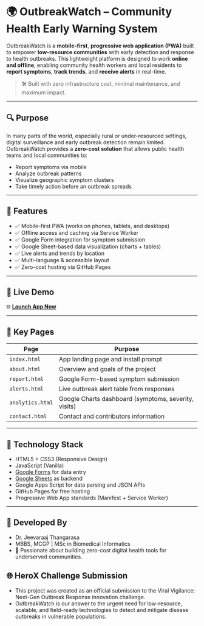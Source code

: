 # 🌍 OutbreakWatch – Community Health Early Warning System

OutbreakWatch is a **mobile-first**, **progressive web application (PWA)** built to empower **low-resource communities** with early detection and response to health outbreaks. This lightweight platform is designed to work **online and offline**, enabling community health workers and local residents to **report symptoms**, **track trends**, and **receive alerts** in real-time.

> 🛠️ Built with zero infrastructure cost, minimal maintenance, and maximum impact.

---

## 🔍 Purpose

In many parts of the world, especially rural or under-resourced settings, digital surveillance and early outbreak detection remain limited. OutbreakWatch provides a **zero-cost solution** that allows public health teams and local communities to:

- Report symptoms via mobile
- Analyze outbreak patterns
- Visualize geographic symptom clusters
- Take timely action before an outbreak spreads

---

## 📲 Features

- ✅ Mobile-first PWA (works on phones, tablets, and desktops)
- ✅ Offline access and caching via Service Worker
- ✅ Google Form integration for symptom submission
- ✅ Google Sheet-based data visualization (charts + tables)
- ✅ Live alerts and trends by location
- ✅ Multi-language & accessible layout
- ✅ Zero-cost hosting via GitHub Pages

---

## 🔗 Live Demo

🌐 **[Launch App Now](https://jeevantjr.github.io/OutbreakWatch/index.html)**

---

## 🧪 Key Pages

| Page | Purpose |
|------|---------|
| `index.html` | App landing page and install prompt |
| `about.html` | Overview and goals of the project |
| `report.html` | Google Form-based symptom submission |
| `alerts.html` | Live outbreak alert table from responses |
| `analytics.html` | Google Charts dashboard (symptoms, severity, visits) |
| `contact.html` | Contact and contributors information |

---

## 🧩 Technology Stack

- HTML5 + CSS3 (Responsive Design)
- JavaScript (Vanilla)
- [Google Forms](https://forms.google.com) for data entry
- [Google Sheets](https://sheets.google.com) as backend
- Google Apps Script for data parsing and JSON APIs
- GitHub Pages for free hosting
- Progressive Web App standards (Manifest + Service Worker)

---

## 🙌 Developed By
- Dr. Jeevaraaj Thangarasa
- MBBS, MCGP | MSc in Biomedical Informatics
- 📍 Passionate about building zero-cost digital health tools for underserved communities.

## 🌐 HeroX Challenge Submission
- This project was created as an official submission to the Viral Vigilance: Next-Gen Outbreak Response innovation challenge.
- OutbreakWatch is our answer to the urgent need for low-resource, scalable, and field-ready technologies to detect and mitigate disease outbreaks in vulnerable populations.
